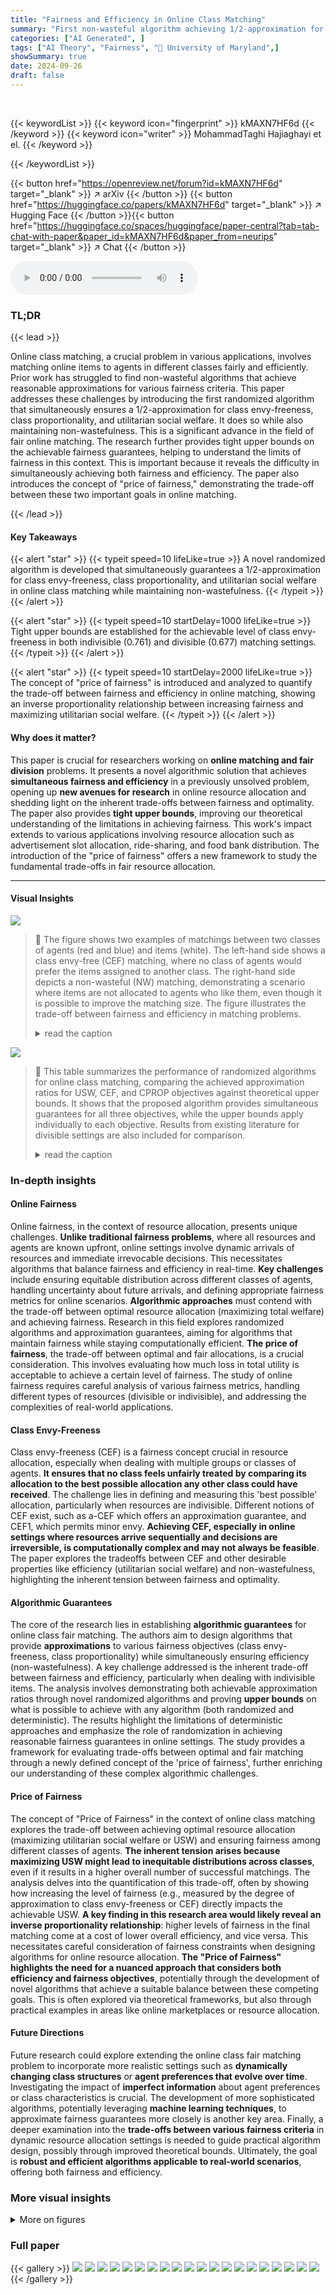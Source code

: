 ```yaml
---
title: "Fairness and Efficiency in Online Class Matching"
summary: "First non-wasteful algorithm achieving 1/2-approximation for class envy-freeness, class proportionality, and utilitarian social welfare in online class matching."
categories: ["AI Generated", ]
tags: ["AI Theory", "Fairness", "🏢 University of Maryland",]
showSummary: true
date: 2024-09-26
draft: false
---
```


<br>

{{< keywordList >}}
{{< keyword icon="fingerprint" >}} kMAXN7HF6d {{< /keyword >}}
{{< keyword icon="writer" >}} MohammadTaghi Hajiaghayi et el. {{< /keyword >}}
 
{{< /keywordList >}}

{{< button href="https://openreview.net/forum?id=kMAXN7HF6d" target="_blank" >}}
↗ arXiv
{{< /button >}}
{{< button href="https://huggingface.co/papers/kMAXN7HF6d" target="_blank" >}}
↗ Hugging Face
{{< /button >}}{{< button href="https://huggingface.co/spaces/huggingface/paper-central?tab=tab-chat-with-paper&paper_id=kMAXN7HF6d&paper_from=neurips" target="_blank" >}}
↗ Chat
{{< /button >}}




<audio controls>
    <source src="https://ai-paper-reviewer.com/kMAXN7HF6d/podcast.wav" type="audio/wav">
    Your browser does not support the audio element.
</audio>


### TL;DR


{{< lead >}}

Online class matching, a crucial problem in various applications, involves matching online items to agents in different classes fairly and efficiently. Prior work has struggled to find non-wasteful algorithms that achieve reasonable approximations for various fairness criteria. This paper addresses these challenges by introducing the first randomized algorithm that simultaneously ensures a 1/2-approximation for class envy-freeness, class proportionality, and utilitarian social welfare. It does so while also maintaining non-wastefulness. This is a significant advance in the field of fair online matching. The research further provides tight upper bounds on the achievable fairness guarantees, helping to understand the limits of fairness in this context. This is important because it reveals the difficulty in simultaneously achieving both fairness and efficiency. The paper also introduces the concept of "price of fairness," demonstrating the trade-off between these two important goals in online matching.

{{< /lead >}}


#### Key Takeaways

{{< alert "star" >}}
{{< typeit speed=10 lifeLike=true >}} A novel randomized algorithm is developed that simultaneously guarantees a 1/2-approximation for class envy-freeness, class proportionality, and utilitarian social welfare in online class matching while maintaining non-wastefulness. {{< /typeit >}}
{{< /alert >}}

{{< alert "star" >}}
{{< typeit speed=10 startDelay=1000 lifeLike=true >}} Tight upper bounds are established for the achievable level of class envy-freeness in both indivisible (0.761) and divisible (0.677) matching settings. {{< /typeit >}}
{{< /alert >}}

{{< alert "star" >}}
{{< typeit speed=10 startDelay=2000 lifeLike=true >}} The concept of "price of fairness" is introduced and analyzed to quantify the trade-off between fairness and efficiency in online matching, showing an inverse proportionality relationship between increasing fairness and maximizing utilitarian social welfare. {{< /typeit >}}
{{< /alert >}}

#### Why does it matter?
This paper is crucial for researchers working on **online matching and fair division** problems. It presents a novel algorithmic solution that achieves **simultaneous fairness and efficiency** in a previously unsolved problem, opening up **new avenues for research** in online resource allocation and shedding light on the inherent trade-offs between fairness and optimality. The paper also provides **tight upper bounds**, improving our theoretical understanding of the limitations in achieving fairness. This work's impact extends to various applications involving resource allocation such as advertisement slot allocation, ride-sharing, and food bank distribution.  The introduction of the "price of fairness" offers a new framework to study the fundamental trade-offs in fair resource allocation.

------
#### Visual Insights



![](https://ai-paper-reviewer.com/kMAXN7HF6d/figures_1_1.jpg)

> 🔼 The figure shows two examples of matchings between two classes of agents (red and blue) and items (white). The left-hand side shows a class envy-free (CEF) matching, where no class of agents would prefer the items assigned to another class.  The right-hand side depicts a non-wasteful (NW) matching, demonstrating a scenario where items are not allocated to agents who like them, even though it is possible to improve the matching size. The figure illustrates the trade-off between fairness and efficiency in matching problems.
> <details>
> <summary>read the caption</summary>
> Figure 1: Examples of class envy-free (CEF) and non-wasteful (NW) matchings where bolded lines indicate a matching. Red nodes indicate agents in the first class, blue nodes indicate agents in the second class, and white nodes indicate items.
> </details>





![](https://ai-paper-reviewer.com/kMAXN7HF6d/tables_2_1.jpg)

> 🔼 This table summarizes the performance of randomized algorithms for online class matching, comparing the achieved approximation ratios for USW, CEF, and CPROP objectives against theoretical upper bounds.  It shows that the proposed algorithm provides simultaneous guarantees for all three objectives, while the upper bounds apply individually to each objective. Results from existing literature for divisible settings are also included for comparison.
> <details>
> <summary>read the caption</summary>
> Table 1: The summary of our results on randomized algorithms. Each algorithm achieves its three guarantees simultaneously, while the upper bound holds for any algorithm, separately for each guarantee. Results from prior works in the divisible setting are noted with citation for completeness.
> </details>





### In-depth insights


#### Online Fairness
Online fairness, in the context of resource allocation, presents unique challenges.  **Unlike traditional fairness problems**, where all resources and agents are known upfront, online settings involve dynamic arrivals of resources and immediate irrevocable decisions. This necessitates algorithms that balance fairness and efficiency in real-time. **Key challenges** include ensuring equitable distribution across different classes of agents, handling uncertainty about future arrivals, and defining appropriate fairness metrics for online scenarios.  **Algorithmic approaches** must contend with the trade-off between optimal resource allocation (maximizing total welfare) and achieving fairness.  Research in this field explores randomized algorithms and approximation guarantees, aiming for algorithms that maintain fairness while staying computationally efficient.  **The price of fairness**, the trade-off between optimal and fair allocations, is a crucial consideration.  This involves evaluating how much loss in total utility is acceptable to achieve a certain level of fairness. The study of online fairness requires careful analysis of various fairness metrics,  handling different types of resources (divisible or indivisible), and addressing the complexities of real-world applications.

#### Class Envy-Freeness
Class envy-freeness (CEF) is a fairness concept crucial in resource allocation, especially when dealing with multiple groups or classes of agents.  **It ensures that no class feels unfairly treated by comparing its allocation to the best possible allocation any other class could have received**.  The challenge lies in defining and measuring this 'best possible' allocation, particularly when resources are indivisible.  Different notions of CEF exist, such as a-CEF which offers an approximation guarantee, and CEF1, which permits minor envy.  **Achieving CEF, especially in online settings where resources arrive sequentially and decisions are irreversible, is computationally complex and may not always be feasible**.  The paper explores the tradeoffs between CEF and other desirable properties like efficiency (utilitarian social welfare) and non-wastefulness, highlighting the inherent tension between fairness and optimality.

#### Algorithmic Guarantees
The core of the research lies in establishing **algorithmic guarantees** for online class fair matching.  The authors aim to design algorithms that provide **approximations** to various fairness objectives (class envy-freeness, class proportionality) while simultaneously ensuring efficiency (non-wastefulness).  A key challenge addressed is the inherent trade-off between fairness and efficiency, particularly when dealing with indivisible items. The analysis involves demonstrating both achievable approximation ratios through novel randomized algorithms and proving **upper bounds** on what is possible to achieve with any algorithm (both randomized and deterministic). The results highlight the limitations of deterministic approaches and emphasize the role of randomization in achieving reasonable fairness guarantees in online settings. The study provides a framework for evaluating trade-offs between optimal and fair matching through a newly defined concept of the 'price of fairness', further enriching our understanding of these complex algorithmic challenges.

#### Price of Fairness
The concept of "Price of Fairness" in the context of online class matching explores the trade-off between achieving optimal resource allocation (maximizing utilitarian social welfare or USW) and ensuring fairness among different classes of agents.  **The inherent tension arises because maximizing USW might lead to inequitable distributions across classes**, even if it results in a higher overall number of successful matchings.  The analysis delves into the quantification of this trade-off, often by showing how increasing the level of fairness (e.g., measured by the degree of approximation to class envy-freeness or CEF) directly impacts the achievable USW.  **A key finding in this research area would likely reveal an inverse proportionality relationship**:  higher levels of fairness in the final matching come at a cost of lower overall efficiency, and vice versa.  This necessitates careful consideration of fairness constraints when designing algorithms for online resource allocation.  **The "Price of Fairness" highlights the need for a nuanced approach that considers both efficiency and fairness objectives**, potentially through the development of novel algorithms that achieve a suitable balance between these competing goals. This is often explored via theoretical frameworks, but also through practical examples in areas like online marketplaces or resource allocation.

#### Future Directions
Future research could explore extending the online class fair matching problem to incorporate more realistic settings such as **dynamically changing class structures** or **agent preferences that evolve over time**.  Investigating the impact of **imperfect information** about agent preferences or class characteristics is crucial.  The development of more sophisticated algorithms, potentially leveraging **machine learning techniques**, to approximate fairness guarantees more closely is another key area.  Finally, a deeper examination into the **trade-offs between various fairness criteria** in dynamic resource allocation settings is needed to guide practical algorithm design, possibly through improved theoretical bounds.  Ultimately, the goal is **robust and efficient algorithms applicable to real-world scenarios**, offering both fairness and efficiency.


### More visual insights

<details>
<summary>More on figures
</summary>


![](https://ai-paper-reviewer.com/kMAXN7HF6d/figures_7_1.jpg)

> 🔼 This figure presents two impossibility constructions used to prove upper bounds on the achievable class envy-freeness (CEF) approximation for online class matching problems.  (a) shows a construction demonstrating a tight bound of approximately 0.761 for the indivisible item setting; (b) shows a construction proving a tighter bound of approximately 0.677 for the divisible item setting. These constructions demonstrate that no algorithm can achieve better CEF approximations while maintaining non-wastefulness.
> <details>
> <summary>read the caption</summary>
> Figure 2: Impossibility constructions for the upper bound results of Theorems 1.2 and 1.3. (a) the indivisible setting construction for an at most (2-1)-CEF approximation, (b) the divisible setting construction for an at most 0.677-CEF approximation.
> </details>



![](https://ai-paper-reviewer.com/kMAXN7HF6d/figures_13_1.jpg)

> 🔼 The figure shows a bipartite graph representing a hardness instance for Theorem A.4, which demonstrates that a non-wasteful CEF matching does not guarantee maximization of class Nash social welfare (CNSW).  The graph includes two classes of agents (red and blue nodes), and items (white nodes). The connections show which agents like which items. The structure of the graph and the connection is designed to show that even if a matching is class envy-free (CEF) and non-wasteful, it does not necessarily maximize the CNSW objective function.
> <details>
> <summary>read the caption</summary>
> Figure 3: Hardness instance for Theorem A.4.
> </details>



</details>






### Full paper

{{< gallery >}}
<img src="https://ai-paper-reviewer.com/kMAXN7HF6d/1.png" class="grid-w50 md:grid-w33 xl:grid-w25" />
<img src="https://ai-paper-reviewer.com/kMAXN7HF6d/2.png" class="grid-w50 md:grid-w33 xl:grid-w25" />
<img src="https://ai-paper-reviewer.com/kMAXN7HF6d/3.png" class="grid-w50 md:grid-w33 xl:grid-w25" />
<img src="https://ai-paper-reviewer.com/kMAXN7HF6d/4.png" class="grid-w50 md:grid-w33 xl:grid-w25" />
<img src="https://ai-paper-reviewer.com/kMAXN7HF6d/5.png" class="grid-w50 md:grid-w33 xl:grid-w25" />
<img src="https://ai-paper-reviewer.com/kMAXN7HF6d/6.png" class="grid-w50 md:grid-w33 xl:grid-w25" />
<img src="https://ai-paper-reviewer.com/kMAXN7HF6d/7.png" class="grid-w50 md:grid-w33 xl:grid-w25" />
<img src="https://ai-paper-reviewer.com/kMAXN7HF6d/8.png" class="grid-w50 md:grid-w33 xl:grid-w25" />
<img src="https://ai-paper-reviewer.com/kMAXN7HF6d/9.png" class="grid-w50 md:grid-w33 xl:grid-w25" />
<img src="https://ai-paper-reviewer.com/kMAXN7HF6d/10.png" class="grid-w50 md:grid-w33 xl:grid-w25" />
<img src="https://ai-paper-reviewer.com/kMAXN7HF6d/11.png" class="grid-w50 md:grid-w33 xl:grid-w25" />
<img src="https://ai-paper-reviewer.com/kMAXN7HF6d/12.png" class="grid-w50 md:grid-w33 xl:grid-w25" />
<img src="https://ai-paper-reviewer.com/kMAXN7HF6d/13.png" class="grid-w50 md:grid-w33 xl:grid-w25" />
<img src="https://ai-paper-reviewer.com/kMAXN7HF6d/14.png" class="grid-w50 md:grid-w33 xl:grid-w25" />
<img src="https://ai-paper-reviewer.com/kMAXN7HF6d/15.png" class="grid-w50 md:grid-w33 xl:grid-w25" />
<img src="https://ai-paper-reviewer.com/kMAXN7HF6d/16.png" class="grid-w50 md:grid-w33 xl:grid-w25" />
<img src="https://ai-paper-reviewer.com/kMAXN7HF6d/17.png" class="grid-w50 md:grid-w33 xl:grid-w25" />
<img src="https://ai-paper-reviewer.com/kMAXN7HF6d/18.png" class="grid-w50 md:grid-w33 xl:grid-w25" />
<img src="https://ai-paper-reviewer.com/kMAXN7HF6d/19.png" class="grid-w50 md:grid-w33 xl:grid-w25" />
<img src="https://ai-paper-reviewer.com/kMAXN7HF6d/20.png" class="grid-w50 md:grid-w33 xl:grid-w25" />
{{< /gallery >}}